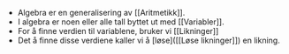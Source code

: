 - Algebra er en generalisering av [[Aritmetikk]].
- I algebra er noen eller alle tall byttet ut med [[Variabler]].
- For å finne verdien til variablene, bruker vi [[Likninger]]
- Det å finne disse verdiene kaller vi å [løse]([[Løse likninger]]) en likning.